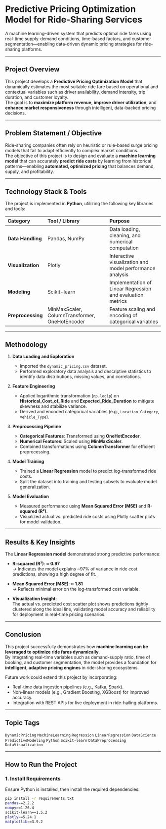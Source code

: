 # Predictive Pricing Optimization Model for Ride-Sharing Services

A machine learning–driven system that predicts optimal ride fares using real-time supply-demand conditions, time-based factors, and customer segmentation—enabling data-driven dynamic pricing strategies for ride-sharing platforms.

---

## Project Overview

This project develops a **Predictive Pricing Optimization Model** that dynamically estimates the most suitable ride fare based on operational and contextual variables such as driver availability, demand intensity, trip duration, and customer loyalty.  
The goal is to **maximize platform revenue**, **improve driver utilization**, and **enhance market responsiveness** through intelligent, data-backed pricing decisions.

---

## Problem Statement / Objective

Ride-sharing companies often rely on heuristic or rule-based surge pricing models that fail to adapt efficiently to complex market conditions.  
The objective of this project is to design and evaluate a **machine learning model** that can accurately **predict ride costs** by learning from historical patterns—enabling **automated, optimized pricing** that balances demand, supply, and profitability.

---

## Technology Stack & Tools

The project is implemented in **Python**, utilizing the following key libraries and tools:

| Category | Tool / Library | Purpose |
| :--- | :--- | :--- |
| **Data Handling** | Pandas, NumPy | Data loading, cleaning, and numerical computation |
| **Visualization** | Plotly | Interactive visualization and model performance analysis |
| **Modeling** | Scikit-learn | Implementation of Linear Regression and evaluation metrics |
| **Preprocessing** | MinMaxScaler, ColumnTransformer, OneHotEncoder | Feature scaling and encoding of categorical variables |

---

## Methodology

1. **Data Loading and Exploration**  
   - Imported the `dynamic_pricing.csv` dataset.  
   - Performed exploratory data analysis and descriptive statistics to identify data distributions, missing values, and correlations.

2. **Feature Engineering**  
   - Applied logarithmic transformation (`np.log1p`) on **Historical_Cost_of_Ride** and **Expected_Ride_Duration** to mitigate skewness and stabilize variance.  
   - Derived and encoded categorical variables (e.g., `Location_Category`, `Vehicle_Type`).

3. **Preprocessing Pipeline**  
   - **Categorical Features**: Transformed using **OneHotEncoder**.  
   - **Numerical Features**: Scaled using **MinMaxScaler**.  
   - Combined transformations using **ColumnTransformer** for efficient preprocessing.

4. **Model Training**  
   - Trained a **Linear Regression** model to predict log-transformed ride costs.  
   - Split the dataset into training and testing subsets to evaluate model generalization.

5. **Model Evaluation**  
   - Measured performance using **Mean Squared Error (MSE)** and **R-squared (R²)**.  
   - Visualized actual vs. predicted ride costs using Plotly scatter plots for model validation.

---

## Results & Key Insights

The **Linear Regression model** demonstrated strong predictive performance:

- **R-squared (R²)**: ≈ **0.97**  
  → Indicates the model explains ~97% of variance in ride cost predictions, showing a high degree of fit.  

- **Mean Squared Error (MSE)**: ≈ **1.81**  
  → Reflects minimal error on the log-transformed cost variable.  

- **Visualization Insight**:  
  The actual vs. predicted cost scatter plot shows predictions tightly clustered along the ideal line, validating model accuracy and reliability for deployment in real-time pricing scenarios.

---

## Conclusion

This project successfully demonstrates how **machine learning can be leveraged to optimize ride fares dynamically**.  
By integrating real-time variables such as demand-supply ratio, time of booking, and customer segmentation, the model provides a foundation for **intelligent, adaptive pricing engines** in ride-sharing ecosystems.  

Future work could extend this project by incorporating:
- Real-time data ingestion pipelines (e.g., Kafka, Spark).  
- Non-linear models (e.g., Gradient Boosting, XGBoost) for improved accuracy.  
- Integration with REST APIs for live deployment in ride-hailing platforms.

---

## Topic Tags

`DynamicPricing` `MachineLearning` `Regression` `LinearRegression` `DataScience` `PredictiveModeling` `Python` `Scikit-learn` `DataPreprocessing` `DataVisualization`

---

## How to Run the Project

### 1. Install Requirements

Ensure Python is installed, then install the required dependencies:

```bash
pip install -r requirements.txt
pandas==2.2.2
numpy==1.26.4
scikit-learn==1.5.2
plotly==5.24.1
matplotlib==3.9.2

